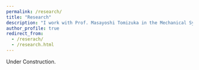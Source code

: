```yaml
---
permalink: /research/
title: "Research"
description: "I work with Prof. Masayoshi Tomizuka in the Mechanical System Control Lab (MSC). My reserach foucses on robotic manipulation and motion planning."
author_profile: true
redirect_from: 
  - /reserach/
  - /research.html
---
```

Under Construction.